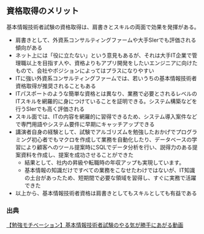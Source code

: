 ## 資格取得のメリット
基本情報技術者試験の資格取得は、肩書きとスキルの両面で効果を発揮がある。  
  
- 肩書きとして、外資系コンサルティングファームや大手SIerでも評価される傾向がある
- ネット上には「役に立たない」という意見もあるが、それは大手IT企業で管理職以上を目指す人や、資格よりもアプリ開発をしたいエンジニアに向けたもので、会社やポジションによってはプラスになりやすい
- ITに強い外資系コンサルティングファームでは、若いうちの基本情報技術者資格取得が推奨されることもある
- ITパスポートのような簡単な資格とは異なり、業務で必要とされるレベルのITスキルを網羅的に身につけていることを証明できる。システム構築などを行うSIerでも高く評価される
- スキル面では、ITの内容を網羅的に習得できるため、システム導入案件などで専門用語やシステム要件に早期にキャッチアップできる
- 講演者自身の経験として、試験でアルゴリズムを勉強したおかげでプログラミング初心者でもマクロを作成して業務を自動化したり、データベースの学習により顧客へのツール提案時にSQLでデータ分析を行い、説得力のある提案資料を作成し、提案を成功させることができた
  - 結果として、社内の昇級や転職時の年収アップも実現しています。
  - 基本情報の知識だけですべての業務をこなせたわけではないが、IT知識の土台があったため、短期間で必要な領域を習得し、すぐに実務で活躍できた
- 以上から、基本情報技術者資格は肩書きとしてもスキルとしても有益である
  
### 出典
[【勉強モチベーション】基本情報技術者試験のやる気が勝手にあがる動画](https://youtu.be/PIQjQUC8GU0?list=TLGGCKvKFTMW4lQyMjAzMjAyNQ)
